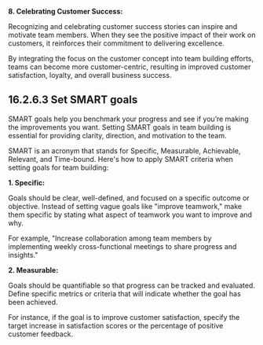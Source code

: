 **8. Celebrating Customer Success:** 

Recognizing and celebrating customer success stories can inspire and motivate team members. When they see the positive impact of their work on customers, it reinforces their commitment to delivering excellence.

By integrating the focus on the customer concept into team building efforts, teams can become more customer-centric, resulting in improved customer satisfaction, loyalty, and overall business success.

## **16.2.6.3 Set SMART goals**

SMART goals help you benchmark your progress and see if you’re making the improvements you want.
Setting SMART goals in team building is essential for providing clarity, direction, and motivation to the team. 

SMART is an acronym that stands for Specific, Measurable, Achievable, Relevant, and Time-bound. Here's how to apply SMART criteria when setting goals for team building:

**1. Specific:** 

Goals should be clear, well-defined, and focused on a specific outcome or objective. Instead of setting vague goals like "improve teamwork," make them specific by stating what aspect of teamwork you want to improve and why. 

For example, "Increase collaboration among team members by implementing weekly cross-functional meetings to share progress and insights."

**2. Measurable:** 

Goals should be quantifiable so that progress can be tracked and evaluated. Define specific metrics or criteria that will indicate whether the goal has been achieved. 

For instance, if the goal is to improve customer satisfaction, specify the target increase in satisfaction scores or the percentage of positive customer feedback.

